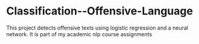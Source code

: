 # Classification--Offensive-Language
This project detects offensive texts using logistic regression and a neural network. It is part of my academic nlp course assignments 
